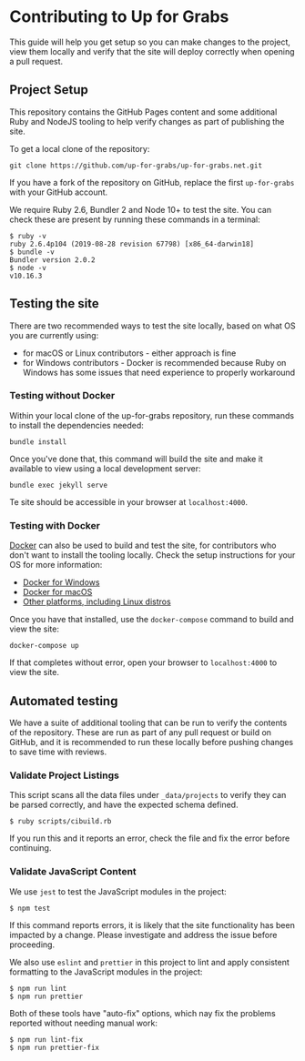 # Contributing to Up for Grabs

This guide will help you get setup so you can make changes to the project, view
them locally and verify that the site will deploy correctly when opening a pull
request.

## Project Setup

This repository contains the GitHub Pages content and some additional Ruby and
NodeJS tooling to help verify changes as part of publishing the site.

To get a local clone of the repository:

```
git clone https://github.com/up-for-grabs/up-for-grabs.net.git
```

If you have a fork of the repository on GitHub, replace the first `up-for-grabs`
with your GitHub account.

We require Ruby 2.6, Bundler 2 and Node 10+ to test the site. You can check
these are present by running these commands in a terminal:

```
$ ruby -v
ruby 2.6.4p104 (2019-08-28 revision 67798) [x86_64-darwin18]
$ bundle -v
Bundler version 2.0.2
$ node -v
v10.16.3
```

## Testing the site

There are two recommended ways to test the site locally, based on what OS you
are currently using:

- for macOS or Linux contributors - either approach is fine
- for Windows contributors - Docker is recommended because Ruby on Windows has
  some issues that need experience to properly workaround

### Testing without Docker

Within your local clone of the up-for-grabs repository, run these commands to
install the dependencies needed:

```
bundle install
```

Once you've done that, this command will build the site and make it available to
view using a local development server:

```
bundle exec jekyll serve
```

Te site should be accessible in your browser at `localhost:4000`.

### Testing with Docker

[Docker](https://docker.com) can also be used to build and test the site, for
contributors who don't want to install the tooling locally. Check the setup
instructions for your OS for more information:

- [Docker for Windows](https://docs.docker.com/docker-for-windows/install/)
- [Docker for macOS](https://docs.docker.com/docker-for-mac/install/)
- [Other platforms, including Linux distros](https://docs.docker.com/v17.12/install/)

Once you have that installed, use the `docker-compose` command to build and
view the site:

```
docker-compose up
```

If that completes without error, open your browser to `localhost:4000` to view
the site.

## Automated testing

We have a suite of additional tooling that can be run to verify the contents of
the repository. These are run as part of any pull request or build on GitHub,
and it is recommended to run these locally before pushing changes to save time
with reviews.

### Validate Project Listings

This script scans all the data files under `_data/projects` to verify they can be
parsed correctly, and have the expected schema defined.

```
$ ruby scripts/cibuild.rb
```

If you run this and it reports an error, check the file and fix the error before
continuing.

### Validate JavaScript Content

We use `jest` to test the JavaScript modules in the project:

```
$ npm test
```

If this command reports errors, it is likely that the site functionality has
been impacted by a change. Please investigate and address the issue before
proceeding.

We also use `eslint` and `prettier` in this project to lint and apply consistent
formatting to the JavaScript modules in the project:

```
$ npm run lint
$ npm run prettier
```

Both of these tools have "auto-fix" options, which nay fix the problems reported
without needing manual work:

```
$ npm run lint-fix
$ npm run prettier-fix
```

